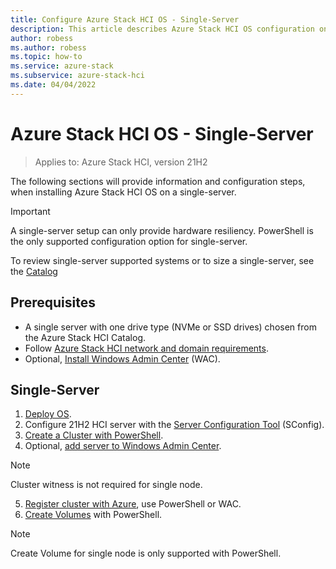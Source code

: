 ```yaml
---
title: Configure Azure Stack HCI OS - Single-Server 
description: This article describes Azure Stack HCI OS configuration on a Single Server
author: robess
ms.author: robess
ms.topic: how-to
ms.service: azure-stack
ms.subservice: azure-stack-hci
ms.date: 04/04/2022
---
```


# **Azure Stack HCI OS - Single-Server**
> Applies to: Azure Stack HCI, version 21H2

The following sections will provide information and configuration steps, when installing Azure Stack HCI OS on a single-server.

> [!IMPORTANT]
> A single-server setup can only provide hardware resiliency. PowerShell is the only supported configuration option for single-server.

To review single-server supported systems or to size a single-server, see the [Catalog](https://hcicatalog.azurewebsites.net/#/)

## **Prerequisites**

- A single server with one drive type (NVMe or SSD drives) chosen from the Azure Stack HCI Catalog.
- Follow [Azure Stack HCI network and domain requirements](../deploy/operating-system.md#determine-hardware-and-network-requirements).
- Optional, [Install Windows Admin Center](https://docs.microsoft.com/windows-server/manage/windows-admin-center/deploy/install) (WAC).

## **Single-Server**

1. [Deploy OS](../deploy/operating-system.md#manual-deployment).
2. Configure 21H2 HCI server with the [Server Configuration Tool](https://docs.microsoft.com/windows-server/administration/server-core/server-core-sconfig) (SConfig).
3. [Create a Cluster with PowerShell](../deploy/create-cluster-powershell.md).
4. Optional, [add server to Windows Admin Center](https://docs.microsoft.com/windows-server/manage/windows-admin-center/use/manage-servers#adding-a-server-to-windows-admin-center).

> [!NOTE]
> Cluster witness is not required for single node.

5. [Register cluster with Azure](../deploy/register-with-azure.md), use PowerShell or WAC.
6. [Create Volumes]() with PowerShell.

> [!Note]
> Create Volume for single node is only supported with PowerShell.

